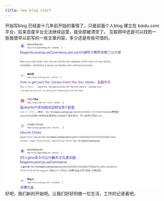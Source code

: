 ```yaml
---
title: new blog start
---
```

开始写blog 已经是十几年前开始的事情了，只是前面个人blog 建立在 baidu.com 平台，后来百度平台无法继续运营，就全部被清空了。
互联网中还是可以找到一些我很早以前写的一些文章内容，多少还是有些可惜的。
![日志记录](Post-Asset-Folder/image.png)
好吧，我们新的开始吧。让我们好好的做一位生活，工作的记录着吧。